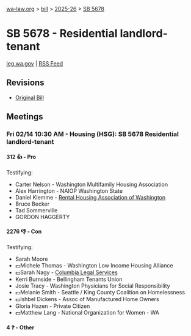 [wa-law.org](/) > [bill](/bill/) > [2025-26](/bill/2025-26/) > [SB 5678](/bill/2025-26/sb/5678/)

# SB 5678 - Residential landlord-tenant
[leg.wa.gov](https://app.leg.wa.gov/billsummary?BillNumber=5678&Year=2025&Initiative=false) | [RSS Feed](./rss.xml)

## Revisions
* [Original Bill](1/)

## Meetings
### Fri 02/14 10:30 AM - Housing (HSG): SB 5678 Residential landlord-tenant
#### 312 👍 - Pro
Testifying:
* Carter Nelson - Washington Multifamily Housing Association
* Alex Harrington - NAIOP Washington State
* Daniel Klemme - [Rental Housing Association of Washington](/org/rental_housing_association_of_washington/)
* Bruce Becker
* Tad Sommerville
* GORDON HAGGERTY

#### 2276 👎 - Con
Testifying:
* Sarah Moore
* 💵Michele Thomas - Washington Low Income Housing Alliance
* 💵Sarah Nagy - [Columbia Legal Services](/org/columbia_legal_services/)
* Kerri Burnside - Bellingham Tenants Union
* Josie Tracy - Washington Physicians for Social Responsibility
* 💵Melanie Smith - Seattle / King County Coalition on Homelessness
* 💵Ishbel Dickens - Assoc of Manufactured Home Owners
* Gloria Hazen - Private Citizen
* 💵Matthew Lang - National Organization for Women - WA

#### 4 ❓ - Other
